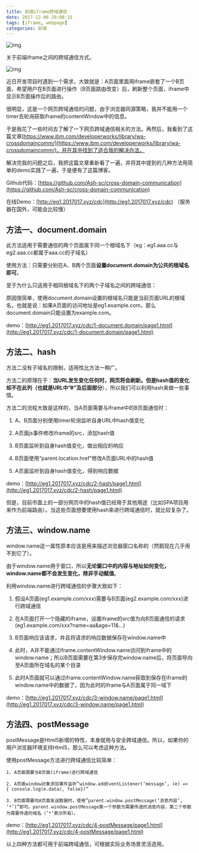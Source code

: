 ```yaml
---
title: 前端iframe跨域通信
date: 2017-12-06 20:08:15
tags: [iframe, webpage]
categories: 前端
---
```


![img](http://web-site-files.ashshen.cc/blog-header-images/nature-7.jpg)

关于前端iframe之间的跨域通信方式。

<!-- more -->

![img](http://web-site-files.ashshen.cc/blog-header-images/nature-7.jpg)

近日开发项目时遇到一个需求，大致就是：A页面里面用iframe嵌套了一个B页面，希望用户在B页面进行操作（B页面路由改变）后，刷新整个页面，iframe中显示B页面操作后的路由。

很明显，这是一个网页跨域通信的问题，由于浏览器同源策略，我并不能用一个timer去轮询获取iframe的contentWindow中的信息。

于是我花了一些时间去了解了一下网页跨域通信相关的方法。再然后，我看到了这篇文章[https://www.ibm.com/developerworks/library/wa-crossdomaincomm/](https://www.ibm.com/developerworks/library/wa-crossdomaincomm/)，并在其中找到了适合我的解决办法。

解决完我的问题之后，我把这篇文章重新看了一遍，并将其中提到的几种方法用简单的demo实践了一遍，于是便有了这篇博客。

Github代码：[https://github.com/Ash-sc/cross-domain-communication](https://github.com/Ash-sc/cross-domain-communication)

在线Demo：[http://eg1.2017017.xyz/cdc](http://eg1.2017017.xyz/cdc) （服务器在国外，可能会比较慢）

## 方法一、document.domain

此方法适用于需要通信的两个页面属于同一个根域名下（eg：eg1.aaa.cc与eg2.aaa.cc都属于aaa.cc的子域名）

使用方法：只需要分别在A、B两个页面**设置document.domain为公共的根域名即可**。

至于为什么只适用于相同根域名下的两个子域名之间的跨域通信：

原因很简单，使用document.domain设置的根域名只能是当前页面URL的根域名，也就是说：如果A页面的访问地址是eg1.example.com，那么document.domain只能设置为example.com。

demo：[http://eg1.2017017.xyz/cdc/1-document.domain/page1.html](http://eg1.2017017.xyz/cdc/1-document.domain/page1.html)

## 方法二、hash

方法二没有子域名的限制，适用性比方法一稍广。

方法二的原理在于：**当URL发生变化任何时，网页将会刷新。但是hash值的变化却不在此列（也就是URL中”#”及后面部分**），所以我们可以利用hash来做一些事情。

方法二的流程大致是这样的，当A页面需要与iframe中的B页面通信时：

1. A、B页面分别使用timer轮询监听自身URL中hash值变化

2. A页面js事件修改iframe的src，添加hash值

3. B页面监听到自身hash值变化，做出相应的响应

4. B页面使用”parent.location.href”修改A页面URL中的hash值

5. A页面监听到自身hash值变化，得到响应数据

demo：[http://eg1.2017017.xyz/cdc/2-hash/page1.html](http://eg1.2017017.xyz/cdc/2-hash/page1.html)

但是，目前市面上的一部分网页中的hash值已经用于其他用途（比如SPA项目用来作为前端路由）。当这些页面想要使用hash来进行跨域通信时，就比较复杂了。

## 方法三、window.name

window.name这一属性原本应该是用来描述浏览器窗口名称的（然鹅现在几乎用不到它了）。

由于window.name用于窗口，所以**无论窗口中的内容与地址如何变化，window.name都不会发生变化，除非手动赋值**。

利用window.name进行跨域通信的步骤大致如下：

1. 假设A页面(eg1.example.com/xxx)需要与B页面(eg2.example.com/xxx)进行跨域通信

2. 在A页面打开一个隐藏的iframe，设置iframe的src值为向B页面通信的请求(eg1.example.com/xxx?name=aa&age=11&…)

3. B页面响应该请求，并且将请求的响应数据保存在window.name中

4. 此时，A并不能通过iframe.contentWindow.name访问到iframe中的window.name；所以B页面需要在第3步保存完window.name后，将页面导向至A页面所在域名的某个目录

5. 此时A页面就可以通过iframe.contentWindow.name获取到保存在iframe的window.name中的数据了，因为此时的iframe与A页面属于同一域下

demo：[http://eg1.2017017.xyz/cdc/3-window.name/page1.html](http://eg1.2017017.xyz/cdc/3-window.name/page1.html)

## 方法四、postMessage

postMessage是Html5新增的特性，本身就用与安全跨域通信。所以，如果你的用户浏览器环境支持Html5，那么可以考虑这种方法。

使用postMessage方法进行跨域通信比较简单：

    1. A页面需要与B页面(iframe)进行跨域通信

    2. A页面window对象添加事件监听”window.addEventListener(‘message’, (e) => { console.log(e.data), false})”

    3. B页面需要向A页面发送数据时，使用”parent.window.postMessage(‘消息内容’, ‘*’)”即可。parent.window.postMessage第一个参数为需要传递的消息内容，第二个参数为需要传递的域名（’*’表示所有）。

demo：[http://eg1.2017017.xyz/cdc/4-postMessage/page1.html](http://eg1.2017017.xyz/cdc/4-postMessage/page1.html)

以上四种方法都可用于前端跨域通信，可根据实际业务场景灵活选用。

